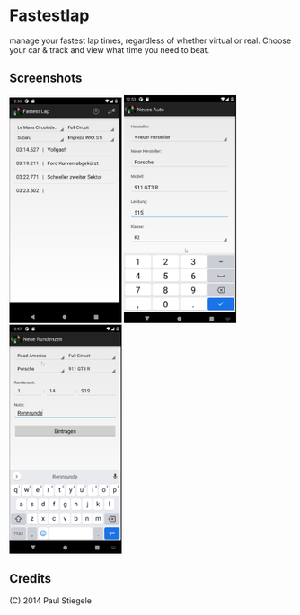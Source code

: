 # Fastestlap
manage your fastest lap times, regardless of whether virtual or real. Choose your car &amp; track and view what time you need to beat.

## Screenshots
<img src="AppScreenshot.png" alt="drawing" width="200"/> <img src="AppScreenshot2.png" alt="drawing" width="200"/> <img src="AppScreenshot3.png" alt="drawing" width="200"/>

## Credits
(C) 2014 Paul Stiegele
